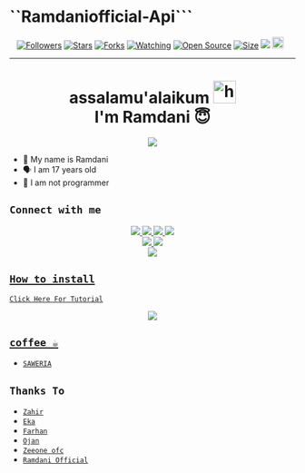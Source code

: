 # ``Ramdaniofficial-Api```
<p align="center">
<a href="https://github.com/Ramdaniofficial/followers"><img title="Followers" src="https://img.shields.io/github/followers/Ramdaniofficial?color=red&style=flat-square"></a>
<a href="https://github.com/Ramdaniofficial/api-Ramdani Official/stargazers/"><img title="Stars" src="https://img.shields.io/github/stars/Ramdaniofficial/api-Ramdani Official?color=blue&style=flat-square"></a>
<a href="https://github.com/Ramdaniofficial/api-Ramdani Official/network/members"><img title="Forks" src="https://img.shields.io/github/forks/Ramdaniofficial/api-Ramdani Official?color=red&style=flat-square"></a>
<a href="https://github.com/Ramdaniofficial/api-Ramdani Official/watchers"><img title="Watching" src="https://img.shields.io/github/watchers/Ramdaniofficial/api-Ramdani Official?label=Watchers&color=blue&style=flat-square"></a>
<a href="https://github.com/Ramdaniofficial/Rest-api-ramdaniofficial"><img title="Open Source" src="https://badges.frapsoft.com/os/v2/open-source.svg?v=103"></a>
<a href="https://github.com/Ramdanofficial/Rest-api-ramdaniofficial/"><img title="Size" src="https://img.shields.io/github/repo-size/Ramdaniofficial/Rest-api-ramdaniofficial?style=flat-square&color=green"></a>
<a href="https://hits.seeyoufarm.com"><img src="https://hits.seeyoufarm.com/api/count/incr/badge.svg?url=https%3A%2F%2Fgithub.com%2FRamdani Official%2FRest-api-ramdaniofficial&count_bg=%2379C83D&title_bg=%23555555&icon=probot.svg&icon_color=%2300FF6D&title=hits&edge_flat=false"/></a>
<a href="https://github.com/Ramdaniofficial/Rest-api-ramdaniofficial/graphs/commit-activity"><img height="20" src="https://img.shields.io/badge/Maintained%3F-yes-green.svg"></a>&nbsp;&nbsp;
</p>
<p align='center'>
    </p>

-------
<h1 align="center">assalamu'alaikum <img src="https://user-images.githubusercontent.com/1303154/88677602-1635ba80-d120-11ea-84d8-d263ba5fc3c0.gif" width="40px" alt="hi"><br>I'm Ramdani 😇 </h1>
<p align="center">
  <img src="https://c.top4top.io/p_2069qnvob1.jpg" /></>
</p>

- 👼 My name is Ramdani 
- 🗣️ I am 17 years old 
- 🔭 I am not programmer

## ```Connect with me```
<p align="center">
  <a href="https://instagram.com/muhammadramdani196453"><img src="https://img.shields.io/badge/Instagram-E4405F?style=for-the-badge&logo=instagram&logoColor=white"/> 
  <a href="https://wa.me/message/JBGU4J2DVYEDK1"><img src="https://img.shields.io/badge/WhatsApp-25D366?style=for-the-badge&logo=whatsapp&logoColor=white" />
  <a href="https://www.facebook.com/profile.php?id=100015526687857"><img src="https://img.shields.io/badge/Facebook-%234267B2.svg?&style=for-the-badge&logo=facebook&logoColor=white" />
  <a href="https://t.me/Ramdaniee"><img src="https://img.shields.io/badge/Telegram-%230088cc.svg?&style=for-the-badge&logo=telegram&logoColor=white" /> <br>
  <a href="https://github.com/Ramdaniofficial"><img src="https://img.shields.io/badge/-GitHub-black?style=flat-square&logo=github" /> 
  <a href="https://youtube.com/channel/UCdzWwbApjkyODby7_MoRYlA"><img src="https://img.shields.io/youtube/channel/subscribers/UCdzWwbApjkyODby7_MoRYlA?style=social" /> <br>
  <a href="https://komarev.com/ghpvc/?username=Ramdani Official&color=blue&style=flat-square&label=Profile+Dilihat"><img src="https://komarev.com/ghpvc/?username=Ramdani Official&color=blue&style=flat-square&label=Profile+Dilihat" />

</p>

## ```How to install```

[`Click Here For Tutorial`](https://youtube.com/channel/UCB157jomCne961WzYHpG4gg)<br>

<p align="center">
  <a href="https://youtube.com/channel/UCB157jomCne961WzYHpG4gg"><img src="https://telegra.ph/file/a5f2d77a88420560ed8c5.jpg" />
</p>



## ```coffee ☕```

- [`SAWERIA`](https://saweria.co/Ramdaniofficial)

## ```Thanks To```

- [`Zahir`]()
- [`Eka`]()
- [`Farhan`]()
- [`Ojan`]()
- [`Zeeone ofc`]()
- [`Ramdani Official`]()
